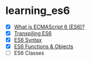 # learning_es6

- [x] [What is ECMAScript 6 (ES6)?](./01_What_is_ES6)
- [x] [Transpiling ES6](./02_Transpiling_ES6)
- [x] [ES6 Syntax](./03_ES6_Syntax)
- [x] [ES6 Functions & Objects](./04_ES6_Functions_Objects)
- [ ] ES6 Classes
